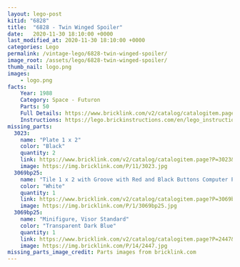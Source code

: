 ```yaml
---
layout: lego-post
kitid: "6828"
title:  "6828 - Twin Winged Spoiler"
date:   2020-11-30 18:10:00 +0000
last_modified_at: 2020-11-30 18:10:00 +0000
categories: Lego
permalink: /vintage-lego/6828-twin-winged-spoiler/
image_root: /assets/lego/6828-twin-winged-spoiler/
thumb_nail: logo.png
images:
    - logo.png  
facts:
    Year: 1988
    Category: Space - Futuron
    Parts: 50
    Full Details: https://www.bricklink.com/v2/catalog/catalogitem.page?S=6828-1
    Instructions: https://lego.brickinstructions.com/en/lego_instructions/set/6828/Twin-Winged_spoiler
missing_parts:
  3023:
    name: "Plate 1 x 2"
    color: "Black"
    quantity: 2
    link: https://www.bricklink.com/v2/catalog/catalogitem.page?P=3023&idColor=11
    image: https://img.bricklink.com/P/11/3023.jpg     
  3069bp25:
    name: "Tile 1 x 2 with Groove with Red and Black Buttons Computer Pattern"
    color: "White"
    quantity: 1
    link: https://www.bricklink.com/v2/catalog/catalogitem.page?P=3069bp25&idColor=1
    image: https://img.bricklink.com/P/1/3069bp25.jpg
  3069bp25:
    name: "Minifigure, Visor Standard"
    color: "Transparent Dark Blue"
    quantity: 1
    link: https://www.bricklink.com/v2/catalog/catalogitem.page?P=2447&idColor=14
    image: https://img.bricklink.com/P/14/2447.jpg   
missing_parts_image_credit: Parts images from bricklink.com
---
```

